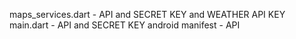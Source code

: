 maps_services.dart - API and SECRET KEY and WEATHER API KEY
main.dart - API and SECRET KEY
android manifest - API 